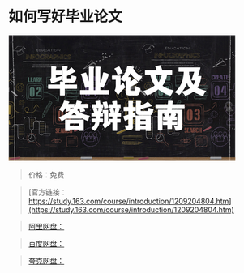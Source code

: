 # 如何写好毕业论文

![img](../../../assets/study163/free/f548c3a631bb48e39dce963cf8b963ad.png)

> 价格：免费

> [官方链接：https://study.163.com/course/introduction/1209204804.htm](https://study.163.com/course/introduction/1209204804.htm)

> [阿里网盘：]()

> [百度网盘：]()

> [夸克网盘：]()
